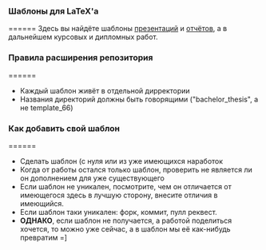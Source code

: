 ### Шаблоны для LaTeX'a
======
Здесь вы найдёте шаблоны [презентаций](https://github.com/ejiek/latex_templates/tree/master/presentation) и [отчётов](https://github.com/ejiek/latex_templates/tree/master/report), а в дальнейшем курсовых и дипломных работ.


### Правила расширения репозитория
======

* Каждый шаблон живёт в отдельной дирректории
* Названия директорий должны быть говорящими ("bachelor_thesis", а не template_66)

### Как добавить свой шаблон
======

* Сделать шаблон (с нуля или из уже имеющихся наработок
* Когда от работы остался только шаблон, проверить не является ли он дополнением для уже существующего
* Если шаблон не уникален, посмотрите, чем он отличается от имеющегося здесь в лучшую сторону, внесите отличия в имеющийся.
* Если шаблон таки уникален: форк, коммит, пулл реквест.
* **ОДНАКО**, если шаблон не получается, а работой поделиться хочется, то можно уже сейчас, а в шаблон мы её как-нибудь превратим =]
